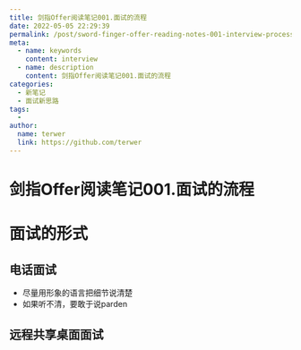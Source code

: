 ```yaml
---
title: 剑指Offer阅读笔记001.面试的流程
date: 2022-05-05 22:29:39
permalink: /post/sword-finger-offer-reading-notes-001-interview-process.html
meta:
  - name: keywords
    content: interview
  - name: description
    content: 剑指Offer阅读笔记001.面试的流程
categories:
  - 新笔记
  - 面试新思路
tags:
  - 
author: 
  name: terwer
  link: https://github.com/terwer
---
```

# 剑指Offer阅读笔记001.面试的流程

# 面试的形式

## 电话面试

* 尽量用形象的语言把细节说清楚
* 如果听不清，要敢于说parden

## 远程共享桌面面试